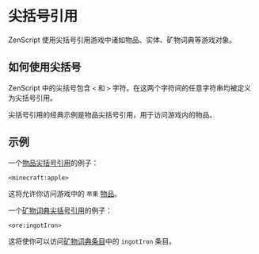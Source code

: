 # 尖括号引用

ZenScript 使用尖括号引用游戏中诸如物品、实体、矿物词典等游戏对象。

## 如何使用尖括号

ZenScript 中的尖括号包含 `<` 和 `>` 字符。在这两个字符间的任意字符串均被定义为尖括号引用。

尖括号引用的经典示例是物品尖括号引用，用于访问游戏内的物品。

## 示例

一个[物品尖括号引用](/Vanilla/Brackets/Bracket_Item/)的例子：

```zenscript
<minecraft:apple>
```

这将允许你访问游戏中的 `苹果` [物品](/Vanilla/Items/IItemStack/)。

一个[矿物词典尖括号引用](/Vanilla/Brackets/Bracket_Ore/)的例子：

```zenscript
<ore:ingotIron>
```

这将使你可以访问[矿物词典条目](/Vanilla/OreDict/IOreDictEntry/)中的 `ingotIron` 条目。
